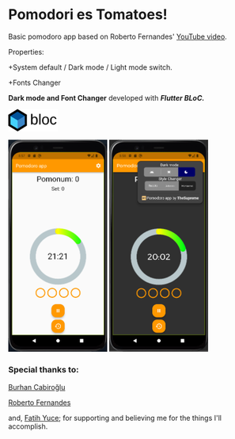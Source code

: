 # Pomodori es Tomatoes!
Basic pomodoro app based on Roberto Fernandes' [YouTube video](https://www.youtube.com/watch?v=pATGCf191to).

Properties:

+System default / Dark mode / Light mode switch.

+Fonts Changer

<b>Dark mode and Font Changer</b> developed with <i><b>Flutter BLoC.</b></i>

<img src="https://raw.githubusercontent.com/felangel/bloc/master/docs/assets/flutter_bloc_logo_full.png" width="100"/>

<p float="left">
 <img src="https://github.com/TheSupremeF/PomodoriesTomatoes/blob/master/assets/Lightmode.png" width="200" />
 <img src="https://github.com/TheSupremeF/PomodoriesTomatoes/blob/master/assets/Darkmode%20menu.png" width="200" /> </p>

<h3 align="left">Special thanks to:</h3>

[Burhan Cabiroğlu](https://github.com/burhancabiroglu)

[Roberto Fernandes](https://github.com/roberto-fernandes)

and, [Fatih Yuce](https://www.instagram.com/fatihinseyirdefteri); for supporting and believing me for the things I'll accomplish.
